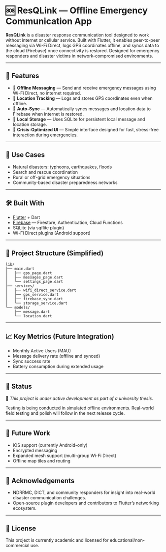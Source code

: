 # 🆘 ResQLink — Offline Emergency Communication App

**ResQLink** is a disaster response communication tool designed to work without internet or cellular service. Built with Flutter, it enables peer-to-peer messaging via Wi-Fi Direct, logs GPS coordinates offline, and syncs data to the cloud (Firebase) once connectivity is restored. Designed for emergency responders and disaster victims in network-compromised environments.

---

## 🚀 Features

- 📡 **Offline Messaging** — Send and receive emergency messages using Wi-Fi Direct, no internet required.
- 📍 **Location Tracking** — Logs and stores GPS coordinates even when offline.
- 🔄 **Auto-Sync** — Automatically syncs messages and location data to Firebase when internet is restored.
- 💾 **Local Storage** — Uses SQLite for persistent local message and location storage.
- 🧭 **Crisis-Optimized UI** — Simple interface designed for fast, stress-free interaction during emergencies.

---

## 🎯 Use Cases

- Natural disasters: typhoons, earthquakes, floods
- Search and rescue coordination
- Rural or off-grid emergency situations
- Community-based disaster preparedness networks

---

## 🛠 Built With

- [Flutter](https://flutter.dev/) + Dart
- [Firebase](https://firebase.google.com/) — Firestore, Authentication, Cloud Functions
- SQLite (via sqflite plugin)
- Wi-Fi Direct plugins (Android support)

---

## 📂 Project Structure (Simplified)

```
lib/
├── main.dart
│   ├── gps_page.dart
│   ├── messages_page.dart
│   └── settings_page.dart
├── services/
│   ├── wifi_direct_service.dart
│   ├── gps_service.dart
│   ├── firebase_sync.dart
│   └── storage_service.dart
└── models/
    ├── message.dart
    └── location.dart
```

---

## 📈 Key Metrics (Future Integration)
- Monthly Active Users (MAU)
- Message delivery rate (offline and synced)
- Sync success rate
- Battery consumption during extended usage

---

## 📌 Status

🚧 *This project is under active development as part of a university thesis.*

Testing is being conducted in simulated offline environments. Real-world field testing and polish will follow in the next release cycle.

---

## 🧠 Future Work

- iOS support (currently Android-only)
- Encrypted messaging
- Expanded mesh support (multi-group Wi-Fi Direct)
- Offline map tiles and routing

---

## 🤝 Acknowledgements

- NDRRMC, DICT, and community responders for insight into real-world disaster communication challenges.
- Open-source plugin developers and contributors to Flutter’s networking ecosystem.

---

## 📃 License

This project is currently academic and licensed for educational/non-commercial use.
